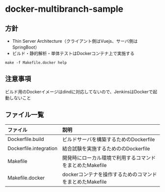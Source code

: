# docker-multibranch-sample

## 方針
* Thin Server Architecture（クライアント側はVuejs、サーバ側はSpringBoot）
* ビルド・静的解析・単体テストはDockerコンテナ上で実施する

```
make -f Makefile.docker help
```

## 注意事項
ビルド用のDockerイメージはdindに対応してないので、JenkinsはDockerで起動しないこと

## ファイル一覧

| ファイル              | 説明                                                   |  
|:----------------------|:-------------------------------------------------------|
| Dockerfile.build      |ビルドサーバを構築するためのDockerfile                  | 
| Dockerfile.integration|結合試験を実施するためののDockerfile                    | 
| Makefile              |開発時にローカル環境で利用するコマンドをまとめたMakefile| 
| Makefile.docker       |dockerコンテナを操作するためのコマンドをまとめたMakefile| 
